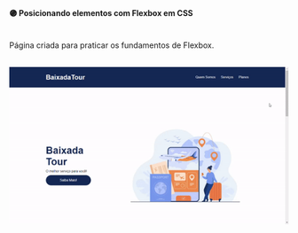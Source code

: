 #### :purple_circle: Posicionando elementos com Flexbox em CSS
<br>
Página criada para praticar os fundamentos de Flexbox.
<br>
<br>
<p align="center"><img src="images/baixadaTourGif.gif"></p>
